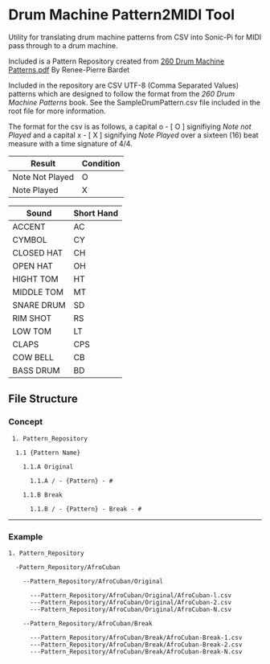 <h1> Drum Machine Pattern2MIDI Tool </h1>

Utility for translating drum machine patterns from CSV into Sonic-Pi for MIDI pass through to a drum machine.

Included is a Pattern Repository created from [260 Drum Machine Patterns.pdf](https://www.pdf-archive.com/2017/02/23/260-drum-machine-patterns/260-drum-machine-patterns.pdf)   By Renee-Pierre Bardet

Included in the repository are CSV UTF-8 (Comma Separated Values) patterns which are designed to follow the format from the *260 Drum Machine Patterns* book. See the SampleDrumPattern.csv file included in the root file for more information.

The format for the csv is as follows, a capital o - [ O ] signifiying *Note not Played* and a capital x - [ X ] signifying *Note Played* over a sixteen (16) beat measure with a time signature of 4/4. 

| Result | Condition |
| ----------- | ----------- |
| Note Not Played | O |
| Note Played | X |

| Sound | Short Hand |
| ----------- | ----------- |
| ACCENT | AC |
| CYMBOL | CY |
| CLOSED HAT | CH |
| OPEN HAT | OH |
| HIGHT TOM | HT |
| MIDDLE TOM | MT |
| SNARE DRUM | SD |
| RIM SHOT | RS |
| LOW TOM | LT |
| CLAPS | CPS |
| COW BELL | CB |
| BASS DRUM | BD |


<h2> File Structure </h2> 
<h3> Concept </h3> 

     1. Pattern_Repository

      1.1 {Pattern Name}
  
        1.1.A Original
    
          1.1.A / - {Pattern} - #
      
        1.1.B Break
    
          1.1.B / - {Pattern} - Break - #
      
---
<h3> Example </h3>

    1. Pattern_Repository

      -Pattern_Repository/AfroCuban

        --Pattern_Repository/AfroCuban/Original

          ---Pattern_Repository/AfroCuban/Original/AfroCuban-l.csv
          ---Pattern_Repository/AfroCuban/Original/AfroCuban-2.csv
          ---Pattern_Repository/AfroCuban/Original/AfroCuban-N.csv

        --Pattern_Repository/AfroCuban/Break

          ---Pattern_Repository/AfroCuban/Break/AfroCuban-Break-1.csv
          ---Pattern_Repository/AfroCuban/Break/AfroCuban-Break-2.csv
          ---Pattern_Repository/AfroCuban/Break/AfroCuban-Break-N.csv
